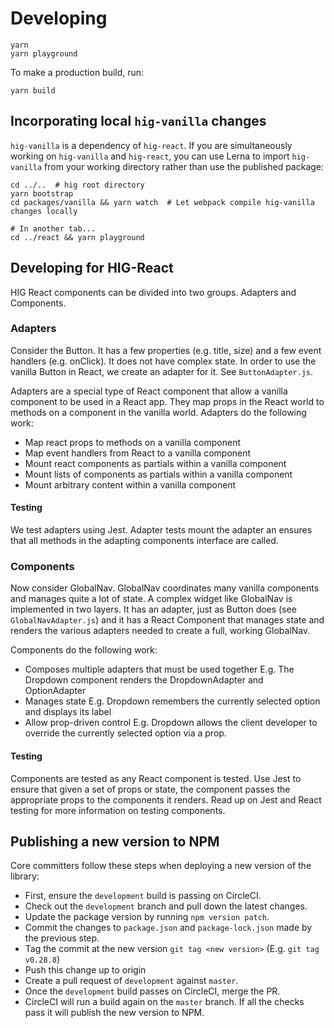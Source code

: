 # Developing

```
yarn
yarn playground
```

To make a production build, run:
```
yarn build
```

## Incorporating local `hig-vanilla` changes

`hig-vanilla` is a dependency of `hig-react`. If you are simultaneously working on `hig-vanilla` and `hig-react`, you can use Lerna to import `hig-vanilla` from your working directory rather than use the published package:

```
cd ../..  # hig root directory
yarn bootstrap
cd packages/vanilla && yarn watch  # Let webpack compile hig-vanilla changes locally

# In another tab...
cd ../react && yarn playground
```

## Developing for HIG-React

HIG React components can be divided into two groups. Adapters and Components.

### Adapters
Consider the Button. It has a few properties (e.g. title, size) and a few event handlers (e.g. onClick). It does not have complex state. In order to use the vanilla Button in React, we create an adapter for it. See `ButtonAdapter.js`.

Adapters are a special type of React component that allow a vanilla component to be used in a React app. They map props in the React world to methods on a component in the vanilla world. Adapters do the following work:
- Map react props to methods on a vanilla component
- Map event handlers from React to a vanilla component
- Mount react components as partials within a vanilla component
- Mount lists of components as partials within a vanilla component
- Mount arbitrary content within a vanilla component

#### Testing
We test adapters using Jest. Adapter tests mount the adapter an ensures that all methods in the adapting components interface are called.

### Components
Now consider GlobalNav. GlobalNav coordinates many vanilla components and manages quite a lot of state. A complex widget like GlobalNav is implemented in two layers. It has an adapter, just as Button does (see `GlobalNavAdapter.js`) and it has a React Component that manages state and renders the various adapters needed to create a full, working GlobalNav.

Components do the following work:
- Composes multiple adapters that must be used together
  E.g. The Dropdown component renders the DropdownAdapter and OptionAdapter
- Manages state
  E.g. Dropdown remembers the currently selected option and displays its label
- Allow prop-driven control
  E.g. Dropdown allows the client developer to override the currently selected option via a prop.

#### Testing
Components are tested as any React component is tested. Use Jest to ensure that given a set of props or state, the component passes the appropriate props to the components it renders. Read up on Jest and React testing for more information on testing components.


## Publishing a new version to NPM
Core committers follow these steps when deploying a new version of the library:

- First, ensure the `development` build is passing on CircleCI.
- Check out the `development` branch and pull down the latest changes.
- Update the package version by running `npm version patch`.
- Commit the changes to `package.json` and `package-lock.json` made by the previous step.
- Tag the commit at the new version `git tag <new version>` (E.g. `git tag v0.28.8`)
- Push this change up to origin
- Create a pull request of `development` against `master`.
- Once the `development` build passes on CircleCI, merge the PR.
- CircleCI will run a build again on the `master` branch. If all the checks pass it will publish the new version to NPM.
